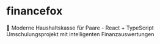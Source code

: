 # financefox
🦊 Moderne Haushaltskasse für Paare - React + TypeScript Umschulungsprojekt mit intelligenten Finanzauswertungen
